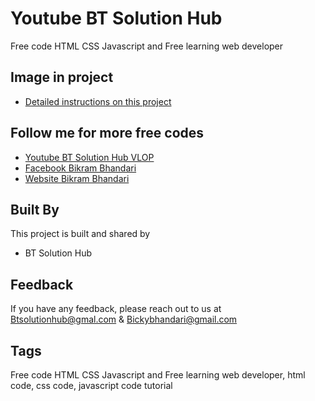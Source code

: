 
# Youtube BT Solution Hub

Free code HTML CSS Javascript and Free learning web developer 



## Image in project

- [Detailed instructions on this project](https://www.youtube.com/@ABB_Official_Music)


## Follow me for more free codes

 - [Youtube BT Solution Hub VLOP](https://www.youtube.com/@ABB_Official_Music)
 - [Facebook Bikram Bhandari](https://www.facebook.com/BikramBhandari01)
 - [Website Bikram Bhandari](https://bikramb.netlify.app/)


## Built By

This project is built and shared by

- BT Solution Hub


## Feedback

If you have any feedback, please reach out to us at Btsolutionhub@gmal.com & Bickybhandari@gmail.com


## Tags

Free code HTML CSS Javascript and Free learning web developer, html code, css code, javascript code tutorial

